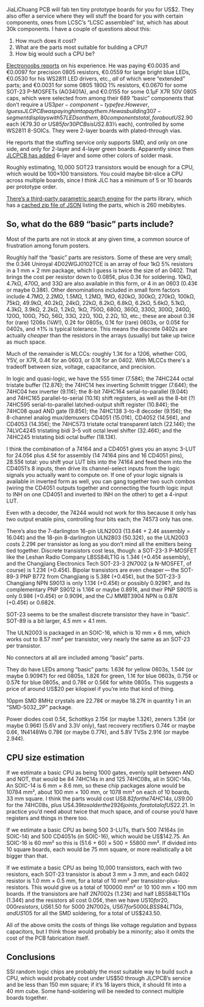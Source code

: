 JiaLiChuang PCB will fab ten tiny prototype boards for you for US$2.
They also offer a service where they will stuff the board for you with
certain components, ones from LCSC’s “LCSC assembled” list, which has
about 30k components.  I have a couple of questions about this:

1. How much does it cost?
2. What are the parts most suitable for building a CPU?
3. How big would such a CPU be?

[Electronoobs reports][0] on his experience.  He was paying €0.0035
and €0.0097 for precision 0805 resistors, €0.0559 for large bright
blue LEDs, €0.0530 for his WS2811 LED drivers, etc., *all* of which
were “extended” parts; and €0.0031 for some 0805 180Ω 1% resistors,
€0.0670 for some SOT-23 P-MOSFETs (AO3401A), and €0.0155 for some
0.1μF X7R 50V 0805 caps, which were selected from among their 689
“basic” components that don’t require a US$3 per-component-type fee.
However, I guess JLCPCB was paying him to pay them.  He was building
30 7-segment displays with 57 LEDs on them, 80 components total, for
about US$2.90 each (€79.30 or US$85 for 30 PCBs is US$2.83⅓ each),
controlled by some WS2811 8-SOICs.  They were 2-layer boards with
plated-through vias.

He reports that the stuffing service only supports SMD, and only on
one side, and only for 2-layer and 4-layer green boards.  Apparently
since then [JLCPCB has added][1] 6-layer and some other colors of
solder mask.

[0]: https://electronoobs.com/eng_circuitos_tut41.php
[1]: https://jlcpcb.com/smt-assembly

Roughly estimating, 10,000 SOT23 transistors would be enough for a
CPU, which would be 100×100 transistors.  You could maybe bit-slice a
CPU across multiple boards, since I think JLC has a minimum of 5 or 10
boards per prototype order.

[There’s a third-party parametric search engine][2] for the parts
library, which has a [cached zip file of JSON][3] listing the parts,
which is 260 mebibytes.

[3]: https://yaqwsx.github.io/jlcparts/data/cache.zip

[2]: https://github.com/yaqwsx/jlcparts

So, what do the 689 “basic” parts include?
------------------------------------------

Most of the parts are not in stock at any given time, a common source
of frustration among forum posters.

Roughly half the “basic” parts are resistors.  Some of these are very
small; the 0.34¢ Uniroyal 4D02WGJ0102TCE is an array of four 1kΩ 5%
resistors in a 1 mm × 2 mm package, which I guess is twice the size of
an 0402.  That brings the cost per resistor down to 0.085¢, plus 0.3¢
for soldering.  10kΩ, 4.7kΩ, 470Ω, and 33Ω are also available in this
form, or 4 in an 0603 (0.43¢ or maybe 0.38¢).  Other denominations
included in small form factors include 4.7MΩ, 2.2MΩ, 1.5MΩ, 1.2MΩ,
1MΩ, 620kΩ, 300kΩ, 270kΩ, 100kΩ, 75kΩ, 49.9kΩ, 40.2kΩ, 24kΩ, 22kΩ,
8.2kΩ, 6.8kΩ, 6.2kΩ, 5.6kΩ, 5.1kΩ, 4.3kΩ, 3.9kΩ, 2.2kΩ, 1.2kΩ, 1kΩ,
750Ω, 680Ω, 360Ω, 330Ω, 300Ω, 240Ω, 120Ω, 100Ω, 75Ω, 56Ω, 33Ω, 22Ω,
10Ω, 2.2Ω, 1Ω, etc.; these are about 0.3¢ for (rare) 1206s (¼W!), 0.2¢
for 0805s, 0.1¢ for (rare) 0603s, or 0.05¢ for 0402s, and ±1% is
typical tolerance.  This means the discrete 0402s are actually
*cheaper* than the resistors in the arrays (usually) but take up twice
as much space.

Much of the remainder is MLCCs: roughly 1.3¢ for a 1206, whether C0G,
Y5V, or X7R, 0.4¢ for an 0603, or 0.1¢ for an 0402.  With MLCCs
there's a tradeoff between size, voltage, capacitance, and precision.

In logic and quasi-logic, we have the 555 timer (7.58¢); the 74HC244
octal tristate buffer (12.87¢); the 74HC14 hex inverting Schmitt
trigger (7.64¢); the 74HC04 hex inverter (9.11¢); the 8-bit 74HC164
serial-to-parallel (9.04¢) and 74HC165 parallel-to-serial (10.1¢)
shift registers, as well as the 8-bit (?) 74HC595 serial-to-parallel
latched-output shift register (10.84¢); the 74HC08 quad AND gate
(9.85¢); the 74HC138 3-to-8 decoder (9.15¢); the 8-channel analog
mux/demuxers CD4051 (15.01¢), CD4052 (14.56¢), and CD4053 (14.35¢);
the 74HC573 tristate octal transparent latch (22.14¢); the 74LVC4245
tristating bidi 3–5 volt octal level shifter (32.46¢); and the 74HC245
tristating bidi octal buffer (18.13¢).

I think the combination of a 74164 and a CD4051 gives you an async
3-LUT for 24.05¢ plus 4.5¢ for assembly (14 74164 pins and 16 CD4051
pins), 28.55¢ total: you shift your LUT bits into the 74164 and feed
them into the CD4051’s 8 inputs, then drive its channel-select inputs
from the logic signals you actually want to compute on.  If one of
your logic signals is available in inverted form as well, you can gang
together two such combos (wiring the CD4051 outputs together and
connecting the fourth logic input to INH on one CD4051 and inverted to
INH on the other) to get a 4-input LUT.

Even with a decoder, the 74244 would not work for this because it only
has two output enable pins, controlling four bits each; the 74573 only
has one.

There’s also the 7-darlington 16-pin ULN2003 (13.64¢ + 2.4¢ assembly =
16.04¢) and the 18-pin 8-darlington ULN2803 (50.32¢), so the ULN2003
costs 2.29¢ per transistor as long as you don’t mind all the emitters
being tied together.  Discrete transistors cost less, though: a
SOT-23-3 P-MOSFET like the Leshan Radio Company LBSS84LT1G is 1.34¢
(+0.45¢ assembly), and the Changjiang Electronics Tech SOT-23-3 2N7002
(a N-MOSFET, of course) is 1.23¢ (+0.45¢).  Bipolar transistors are
even cheaper — the SOT-89-3 PNP B772 from Changjiang is 5.38¢
(+0.45¢), but the SOT-23-3 Changjiang NPN S9013 is only 1.13¢ (+0.45¢)
or possibly 0.929¢?, and its complementary PNP S9012 is 1.16¢ or maybe
0.891¢, and their PNP S9015 is only 0.98¢ (+0.45¢) or 0.909¢, and the
CJ MMBT3904 NPN is 0.87¢ (+0.45¢) or 0.682¢.

SOT-23 seems to be the smallest discrete transistor they have in
“basic”.  SOT-89 is a bit larger, 4.5 mm × 4.1 mm.

The ULN2003 is packaged in an SOIC-16, which is 10 mm × 6 mm, which
works out to 8.57 mm² per transistor, very nearly the same as an
SOT-23 per transistor.

No connectors at all are included among “basic” parts.

They do have LEDs among “basic” parts: 1.63¢ for yellow 0603s, 1.54¢
(or maybe 0.909¢?) for red 0805s, 1.82¢ for green, 1.1¢ for blue
0603s, 0.75¢ or 0.57¢ for blue 0805s, and 0.78¢ or 0.56¢ for white
0805s.  This suggests a price of around US$20 per kilopixel if you’re
into that kind of thing.

10ppm SMD 8MHz crystals are 22.78¢ or maybe 18.27¢ in quantity 1 in an
“SMD-5032_2P” package.

Power diodes cost 0.5¢, Schottkys 2.15¢ (or maybe 1.32¢), zeners 1.35¢
(or maybe 0.96¢) (5.6V and 3.3V only), fast recovery rectifiers 0.74¢
or maybe 0.6¢, 1N4148Ws 0.78¢ (or maybe 0.77¢), and 5.8V TVSs 2.91¢
(or maybe 2.94¢).

CPU size estimation
-------------------

If we estimate a basic CPU as being 1000 gates, evenly split between
AND and NOT, that would be 84 74HC14s in and 125 74HC08s, all in
SOIC-14s.  An SOIC-14 is 6 mm × 8.6 mm, so these chip packages alone
would be 10784 mm², about 100 mm × 100 mm, or 1078 mm² on each of 10
boards, 33 mm square.  I think the parts would cost US$8.82 for the
74HC14s, US$9.00 for the 74HC08s, plus US$4.39 to solder the 2926
joints, for a total of US$22.21.  In practice you’d need about twice
that much space, and of course you’d have registers and things in
there too.

If we estimate a basic CPU as being 500 3-LUTs, that’s 500 74164s (in
SOIC-14) and 500 CD4051s (in SOIC-16), which would be US$142.75.  An
SOIC-16 is 60 mm² so this is (51.6 + 60) × 500 = 55800 mm².  If
divided into 10 square boards, each would be 75 mm square, or more
realistically a bit bigger than that.

If we estimate a basic CPU as being 10,000 transistors, each with two
resistors, each SOT-23 transistor is about 3 mm × 3 mm, and each 0402
resistor is 1.0 mm × 0.5 mm, for a total of 10 mm² per
transistor-plus-resistors.  This would give us a total of 100000 mm²
or 10 100 mm × 100 mm boards.  If the transistors are half 2N7002s
(1.23¢) and half LBSS84LT1Gs (1.34¢) and the resistors all cost 0.05¢,
then we have US$10 for 20,000 resistors, US$61.50 for 5000 2N7002s,
US$67 for 5000 LBSS84LT1Gs, and US$105 for all the SMD soldering, for
a total of US$243.50.

All of the above omits the costs of things like voltage regulation and
bypass capacitors, but I think those would probably be a minority;
also it omits the cost of the PCB fabrication itself.

Conclusions
-----------

SSI random logic chips are probably the most suitable way to build
such a CPU, which would probably cost under US$50 through JLCPCB’s
service and be less than 150 mm square; if it’s 16 layers thick, it
should fit into a 40 mm cube.  Some hand-soldering will be needed to
connect multiple boards together.
